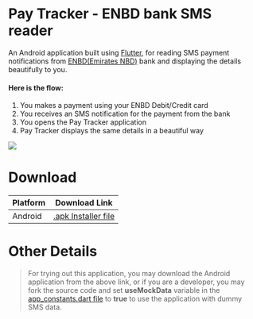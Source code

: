 # Pay Tracker - ENBD bank SMS reader
An Android application built using [Flutter](https://flutter.dev/), for reading SMS payment notifications from [ENBD(Emirates NBD)](https://www.emiratesnbd.com/en) bank and displaying the details beautifully to you.

#### Here is the flow:
1. You makes a payment using your ENBD Debit/Credit card
2. You receives an SMS notification for the payment from the bank
3. You opens the Pay Tracker application
4. Pay Tracker displays the same details in a beautiful way

[![](https://github.com/shaheer-deriv/pay-tracker/blob/main/Download/picture_pay_tracker_flutter_app_for_enbd.png)](https://github.com/shaheer-deriv/pay-tracker/blob/main/Download/picture_pay_tracker_flutter_app_for_enbd.png)

# Download
Platform  | Download Link
------------- | -------------
Android  | [.apk Installer file](https://github.com/shaheer-deriv/pay-tracker/blob/ea66c99850c8df14620194564d3a1dfcdb92fe0f/Download/android_app_pay_tracker.apk)

# Other Details
> For trying out this application, you may download the Android application from the above link, or if you are a developer, you may fork the source code and set **useMockData** variable in the [app_constants.dart file](https://github.com/shaheer-deriv/pay-tracker/blob/ea66c99850c8df14620194564d3a1dfcdb92fe0f/lib/constants/app_constants.dart) to **true** to use the application with dummy SMS data.
